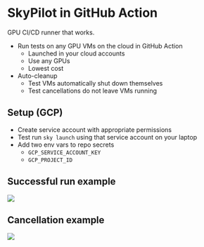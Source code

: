 # SkyPilot in GitHub Action

GPU CI/CD runner that works.

- Run tests on any GPU VMs on the cloud in GitHub Action
  - Launched in your cloud accounts
  - Use any GPUs
  - Lowest cost
- Auto-cleanup
  - Test VMs automatically shut down themselves
  - Test cancellations do not leave VMs running

## Setup (GCP)

- Create service account with appropriate permissions
- Test run `sky launch` using that service account on your laptop
- Add two env vars to repo secrets
  - `GCP_SERVICE_ACCOUNT_KEY`
  - `GCP_PROJECT_ID`

## Successful run example

![](https://i.imgur.com/HjNGtuG.png)

## Cancellation example

![](https://i.imgur.com/KaVFYtT.png)
